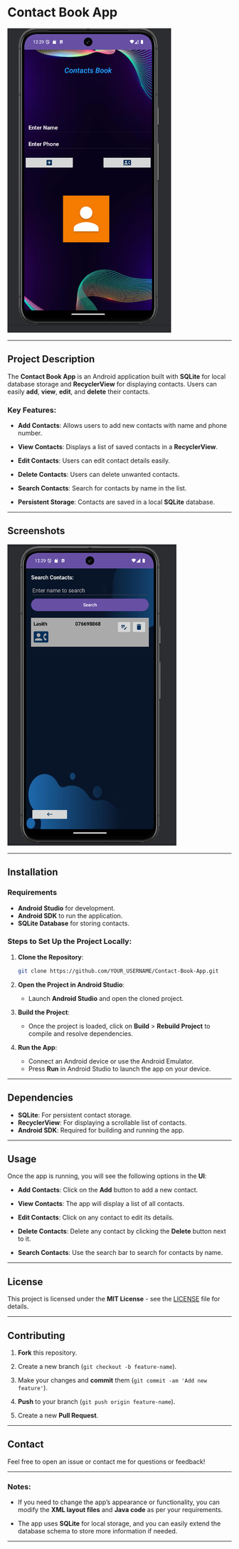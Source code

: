 # **Contact Book App**

![Screenshot](https://github.com/Lcsamarasinghe/Contact-Book-App/blob/main/1.PNG)

---

## **Project Description**

The **Contact Book App** is an Android application built with **SQLite** for local database storage and **RecyclerView** for displaying contacts. Users can easily **add**, **view**, **edit**, and **delete** their contacts.

### **Key Features:**
- **Add Contacts**: Allows users to add new contacts with name and phone number.

- **View Contacts**: Displays a list of saved contacts in a **RecyclerView**.

- **Edit Contacts**: Users can edit contact details easily.

- **Delete Contacts**: Users can delete unwanted contacts.

- **Search Contacts**: Search for contacts by name in the list.

- **Persistent Storage**: Contacts are saved in a local **SQLite** database.

---

## **Screenshots**

![App Screenshot](https://github.com/Lcsamarasinghe/Contact-Book-App/blob/main/2.PNG)

---

## **Installation**

### **Requirements**
- **Android Studio** for development.
- **Android SDK** to run the application.
- **SQLite Database** for storing contacts.

### **Steps to Set Up the Project Locally:**

1. **Clone the Repository**:
    ```bash
    git clone https://github.com/YOUR_USERNAME/Contact-Book-App.git
    ```

2. **Open the Project in Android Studio**:
    - Launch **Android Studio** and open the cloned project.

3. **Build the Project**:
    - Once the project is loaded, click on **Build** > **Rebuild Project** to compile and resolve dependencies.

4. **Run the App**:
    - Connect an Android device or use the Android Emulator.
    - Press **Run** in Android Studio to launch the app on your device.

---

## **Dependencies**

- **SQLite**: For persistent contact storage.
- **RecyclerView**: For displaying a scrollable list of contacts.
- **Android SDK**: Required for building and running the app.

---

## **Usage**

Once the app is running, you will see the following options in the **UI**:

- **Add Contacts**: Click on the **Add** button to add a new contact.

- **View Contacts**: The app will display a list of all contacts.

- **Edit Contacts**: Click on any contact to edit its details.

- **Delete Contacts**: Delete any contact by clicking the **Delete** button next to it.

- **Search Contacts**: Use the search bar to search for contacts by name.

---

## **License**

This project is licensed under the **MIT License** - see the [LICENSE](LICENSE) file for details.

---

## **Contributing**

1. **Fork** this repository.

2. Create a new branch (`git checkout -b feature-name`).

3. Make your changes and **commit** them (`git commit -am 'Add new feature'`).

4. **Push** to your branch (`git push origin feature-name`).

5. Create a new **Pull Request**.

---

## **Contact**

Feel free to open an issue or contact me for questions or feedback!

---

### **Notes**:
- If you need to change the app’s appearance or functionality, you can modify the **XML layout files** and **Java code** as per your requirements.

- The app uses **SQLite** for local storage, and you can easily extend the database schema to store more information if needed.

---

